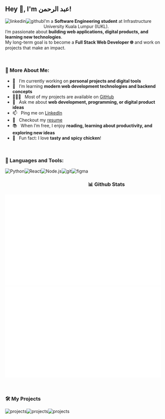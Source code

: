 ## Hey 👋, I'm عبد الرحمن!

<a href='https://www.linkedin.com/in/abdulrahman-gehad/'><img align='left' alt="linkedin" src="https://raw.githubusercontent.com/rahul-jha98/rahul-jha98/561d474902b59c7429ec22bb73e225696c27b202/assets/linkedin.svg" height='18px'/></a>
<a href='https://github.com/AbdulrahmanZaid9'><img align='left' alt="github" src="https://raw.githubusercontent.com/rahul-jha98/rahul-jha98/561d474902b59c7429ec22bb73e225696c27b202/assets/github.svg" height='18px'/></a>

I’m a **Software Engineering student** at Infrastructure University Kuala Lumpur (IUKL).  
I’m passionate about **building web applications, digital products, and learning new technologies**.  
My long-term goal is to become a **Full Stack Web Developer 🌐** and work on projects that make an impact.  

<br/>

### 🧐 More About Me:

- 🔭 &nbsp; I’m currently working on **personal projects and digital tools**
- 🌱 &nbsp; I’m learning **modern web development technologies and backend concepts**
- 👨🏻‍💻 &nbsp; Most of my projects are available on [GitHub](https://github.com/AbdulrahmanZaid9?tab=repositories)
- 💬 &nbsp; Ask me about **web development, programming, or digital product ideas**
- 📫 &nbsp; Ping me on [LinkedIn](https://www.linkedin.com/in/abdulrahman-gehad/)
- 📝 &nbsp; Checkout my [resume](#)
- 📚 &nbsp; When I’m free, I enjoy **reading, learning about productivity, and exploring new ideas**
- 🍗 &nbsp; Fun fact: I love **tasty and spicy chicken**!

<br>

### 🔨 Languages and Tools:
<a href="https://www.python.org" target="_blank"><img align="left" alt="Python" height="42px" src="https://raw.githubusercontent.com/rahul-jha98/github_readme_icons/main/language_and_tools/square/python/python.svg"></a>
<a href="https://reactjs.org/" target="_blank"><img align="left" alt="React" height="42px" src="https://raw.githubusercontent.com/rahul-jha98/github_readme_icons/main/language_and_tools/square/react/react.svg"></a>
<a href="https://nodejs.org" target="_blank"><img align="left" alt="Node.js" height="42px" src="https://raw.githubusercontent.com/rahul-jha98/github_readme_icons/main/language_and_tools/square/node/node.svg"></a>
<a href="https://git-scm.com/" target="_blank"><img align="left" alt="git" height="42px" src="https://raw.githubusercontent.com/rahul-jha98/github_readme_icons/main/language_and_tools/square/git-scm/git-scm.svg"></a>
<a href="https://www.figma.com/" target="_blank"><img align="left" alt="figma" height="42px" src="https://raw.githubusercontent.com/rahul-jha98/github_readme_icons/main/language_and_tools/square/figma/figma.svg"></a>

<br>

### 📊 Github Stats
![Stats Overview](https://raw.githubusercontent.com/rahul-jha98/github-stats-transparent/output/generated/overview.svg)
![Most Used Languages](https://raw.githubusercontent.com/rahul-jha98/github-stats-transparent/output/generated/languages.svg)

<br>

### 🛠️ My Projects
<a href="https://github.com/AbdulrahmanZaid9" target="_blank"> <img alt="projects" src="https://raw.githubusercontent.com/rahul-jha98/rahul-jha98/main/projects/artistify.svg" height="68" align="left"> </a>
<a href="https://github.com/AbdulrahmanZaid9" target="_blank"> <img alt="projects" src="https://raw.githubusercontent.com/rahul-jha98/rahul-jha98/main/projects/sheetsdatabase.svg" height="68" align="left"> </a>
<a href="https://github.com/AbdulrahmanZaid9" target="_blank"> <img alt="projects" src="https://raw.githubusercontent.com/rahul-jha98/rahul-jha98/main/projects/passwordkeeper.svg" height="68" align="left"> </a>

